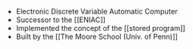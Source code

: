 - Electronic Discrete Variable Automatic Computer
- Successor to the [[ENIAC]]
- Implemented the concept of the [[stored program]]
- Built by the [[The Moore School (Univ. of Penn)]]